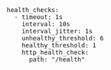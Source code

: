 <pre class="file" data-filename="envoy.yaml" data-target="append">
    health_checks:
      - timeout: 1s
        interval: 10s
        interval_jitter: 1s
        unhealthy_threshold: 6
        healthy_threshold: 1
        http_health_check:
          path: "/health"
</pre>